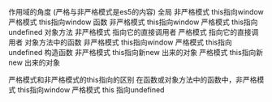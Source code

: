 作用域的角度  (严格与非严格模式是es5的内容)
    全局
        非严格模式   this指向window
        严格模式     this指向window
    函数
        非严格模式   this指向window
        严格模式     this指向undefined
    对象方法
        非严格模式   指向它的直接调用者
        严格模式     指向它的直接调用者
    对象方法中的函数
        非严格模式   this指向window
        严格模式    this指向undefined
    构造函数
        非严格模式   this指向新new 出来的对象
        严格模式     this指向新new 出来的对象


严格模式和非严格模式的this指向的区别 
    在函数或对象方法中的函数中，非严格模式 this指向window  严格模式 this 指向undefined